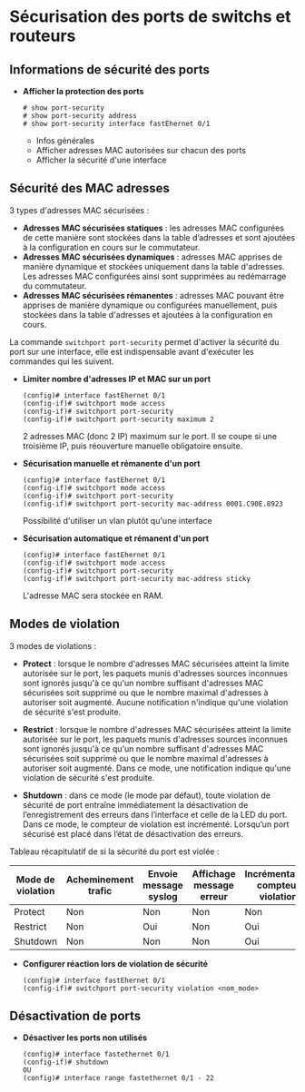 # Sécurisation des ports de switchs et routeurs

## Informations de sécurité des ports

* **Afficher la protection des ports**
	```
	# show port-security
	# show port-security address
	# show port-security interface fastEhernet 0/1
	```
	* Infos générales
	* Afficher adresses MAC autorisées sur chacun des ports
	* Afficher la sécurité d'une interface

## Sécurité des MAC adresses

3 types d'adresses MAC sécurisées :

* **Adresses MAC sécurisées statiques** : les adresses MAC configurées de cette manière sont stockées dans la table d’adresses et sont ajoutées à la configuration en cours sur le commutateur.
* **Adresses MAC sécurisées dynamiques** : adresses MAC apprises de manière dynamique et stockées uniquement dans la table d'adresses. Les adresses MAC configurées ainsi sont supprimées au redémarrage du commutateur.
* **Adresses MAC sécurisées rémanentes** : adresses MAC pouvant être apprises de manière dynamique ou configurées manuellement, puis stockées dans la table d'adresses et ajoutées à la configuration en cours.

La commande ```switchport port-security``` permet d'activer la sécurité du port sur une interface, elle est indispensable avant d'exécuter les commandes qui les suivent.

* **Limiter nombre d'adresses IP et MAC sur un port**
	```
	(config)# interface fastEhernet 0/1
	(config-if)# switchport mode access
	(config-if)# switchport port-security
	(config-if)# switchport port-security maximum 2
	```
	2 adresses MAC (donc 2 IP) maximum sur le port. Il se coupe si une troisième IP, puis réouverture manuelle obligatoire ensuite.

* **Sécurisation manuelle et rémanente d'un port**
	```
	(config)# interface fastEhernet 0/1
	(config-if)# switchport mode access
	(config-if)# switchport port-security
	(config-if)# switchport port-security mac-address 0001.C90E.8923
	```
	Possibilité d'utiliser un vlan plutôt qu'une interface

* **Sécurisation automatique et rémanent d'un port**
	```
	(config)# interface fastEhernet 0/1
	(config-if)# switchport mode access
	(config-if)# switchport port-security
	(config-if)# switchport port-security mac-address sticky
	```
	L'adresse MAC sera stockée en RAM.

## Modes de violation

3 modes de violations :

* **Protect** : lorsque le nombre d'adresses MAC sécurisées atteint la limite autorisée sur le port, les paquets munis d'adresses sources inconnues sont ignorés jusqu'à ce qu'un nombre suffisant d'adresses MAC sécurisées soit supprimé ou que le nombre maximal d'adresses à autoriser soit augmenté. Aucune notification n'indique qu'une violation de sécurité s'est produite.

* **Restrict** : lorsque le nombre d'adresses MAC sécurisées atteint la limite autorisée sur le port, les paquets munis d'adresses sources inconnues sont ignorés jusqu'à ce qu'un nombre suffisant d'adresses MAC sécurisées soit supprimé ou que le nombre maximal d'adresses à autoriser soit augmenté. Dans ce mode, une notification indique qu'une violation de sécurité s'est produite.

* **Shutdown** : dans ce mode (le mode par défaut), toute violation de sécurité de port entraîne immédiatement la désactivation de l’enregistrement des erreurs dans l’interface et celle de la LED du port. Dans ce mode, le compteur de violation est incrémenté. Lorsqu’un port sécurisé est placé dans l’état de désactivation des erreurs.

Tableau récapitulatif de si la sécurité du port est violée :

| Mode de violation | Acheminement trafic | Envoie message syslog | Affichage message erreur | Incrémentation compteur violation | Arrêt port |
|-------------------|---------------------|-----------------------|--------------------------|-----------------------------------|------------|
| Protect           | Non                 | Non                   | Non                      | Non                               | Non        |
| Restrict          | Non                 | Oui                   | Non                      | Oui                               | Non        |
| Shutdown          | Non                 | Non                   | Non                      | Oui                               | Oui        |

* **Configurer réaction lors de violation de sécurité**
	```
	(config)# interface fastEhernet 0/1
	(config-if)# switchport port-security violation <nom_mode>
	```

## Désactivation de ports

* **Désactiver les ports non utilisés**
	```
	(config)# interface fastethernet 0/1
	(config-if)# shutdown
	OU
	(config)# interface range fastethernet 0/1 - 22
	```